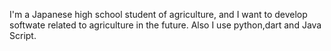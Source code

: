 I'm a Japanese high school student of agriculture, and I want to develop softwate related to agriculture in the future. Also I use python,dart and Java Script.
  


<!---
ArabianCIF/ArabianCIF is a ✨ special ✨ repository because its `README.md` (this file) appears on your GitHub profile.
You can click the Preview link to take a look at your changes.
--->
